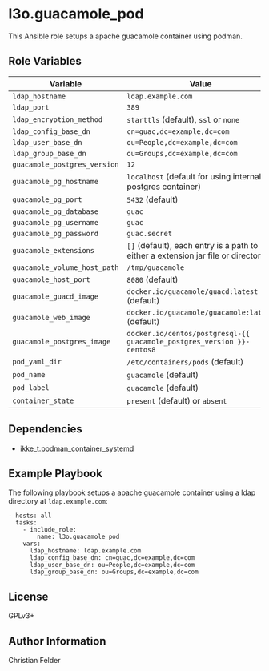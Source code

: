 l3o.guacamole_pod
=================

This Ansible role setups a apache guacamole container using podman.

Role Variables
--------------

| Variable                            | Value                                               |
| ----------------------------------- | --------------------------------------------------- |
| ``ldap_hostname``                   | ``ldap.example.com``                                |
| ``ldap_port``                       | ``389``                                             |
| ``ldap_encryption_method``          | ``starttls`` (default), ``ssl`` or ``none``         |
| ``ldap_config_base_dn``             | ``cn=guac,dc=example,dc=com``                       |
| ``ldap_user_base_dn``               | ``ou=People,dc=example,dc=com``                     |
| ``ldap_group_base_dn``              | ``ou=Groups,dc=example,dc=com``                     |
| ``guacamole_postgres_version``      | ``12``                                              |
| ``guacamole_pg_hostname``           | ``localhost`` (default for using internal postgres container) |
| ``guacamole_pg_port``               | ``5432`` (default)                                  |
| ``guacamole_pg_database``           | ``guac``                                            |
| ``guacamole_pg_username``           | ``guac``                                            |
| ``guacamole_pg_password``           | ``guac.secret``                                     |
| ``guacamole_extensions``            | ``[]`` (default), each entry is a path to either a extension jar file or directory |
| ``guacamole_volume_host_path``      | ``/tmp/guacamole``                                  |
| ``guacamole_host_port``             | ``8080`` (default)                                  |
| ``guacamole_guacd_image``           |  ``docker.io/guacamole/guacd:latest`` (default)     |
| ``guacamole_web_image``             |  ``docker.io/guacamole/guacamole:latest`` (default) |
| ``guacamole_postgres_image``        |  ``docker.io/centos/postgresql-{{ guacamole_postgres_version }}-centos8`` |
| ``pod_yaml_dir``                    | ``/etc/containers/pods`` (default)                  |
| ``pod_name``                        | ``guacamole`` (default)                             |
| ``pod_label``                       | ``guacamole`` (default)                             |
| ``container_state``                 | ``present`` (default) or ``absent``                 |

Dependencies
------------

* [ikke_t.podman_container_systemd](https://galaxy.ansible.com/ikke_t/podman_container_systemd)

Example Playbook
----------------

The following playbook setups a apache guacamole container using a ldap
directory at ``ldap.example.com``:

    - hosts: all
      tasks:
        - include_role:
            name: l3o.guacamole_pod
        vars:
          ldap_hostname: ldap.example.com
          ldap_config_base_dn: cn=guac,dc=example,dc=com
          ldap_user_base_dn: ou=People,dc=example,dc=com
          ldap_group_base_dn: ou=Groups,dc=example,dc=com

License
-------

GPLv3+

Author Information
------------------

Christian Felder
